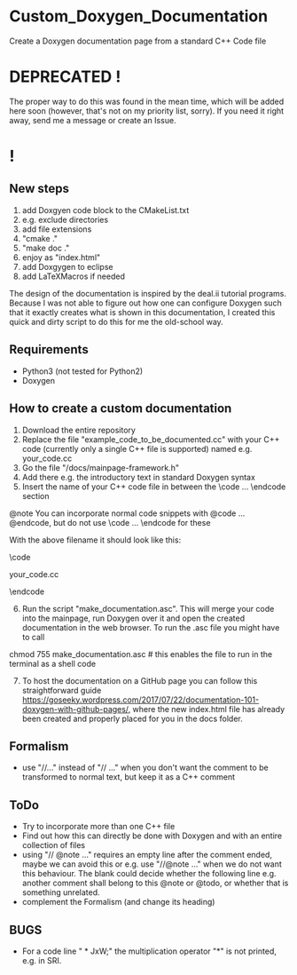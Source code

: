# Custom_Doxygen_Documentation
Create a Doxygen documentation page from a standard C++ Code file

# DEPRECATED !
The proper way to do this was found in the mean time, which will be added here soon (however, that's not on my priority list, sorry). If you need it right away, send me a message or create an Issue.
# !

## New steps
1. add Doxgyen code block to the CMakeList.txt
2.  e.g. exclude directories
3. add file extensions
4. "cmake ."
5. "make doc ."
6. enjoy as "index.html"
7. add Doxgygen to eclipse
8. add LaTeXMacros if needed

The design of the documentation is inspired by the deal.ii tutorial programs. Because I was not able to figure out how one can configure Doxygen such that it exactly creates  what is shown in this documentation, I created this quick and dirty script to do this for me the old-school way.

## Requirements
- Python3 (not tested for Python2)
- Doxygen

## How to create a custom documentation
1. Download the entire repository
2. Replace the file "example_code_to_be_documented.cc" with your C++ code (currently only a single C++ file is supported) named e.g. your_code.cc
3. Go the file "/docs/mainpage-framework.h"
4. Add there e.g. the introductory text in standard Doxygen syntax
5. Insert the name of your C++ code file in between the \code ... \endcode section

@note You can incorporate normal code snippets with @code ... @endcode, but do not use \code ... \endcode for these

With the above filename it should look like this:

\code

your_code.cc

\endcode

6. Run the script "make_documentation.asc". This will merge your code into the mainpage, run Doxygen over it and open the created documentation in the web browser. To run the .asc file you might have to call

chmod 755 make_documentation.asc # this enables the file to run in the terminal as a shell code

7. To host the documentation on a GitHub page you can follow this straightforward guide https://goseeky.wordpress.com/2017/07/22/documentation-101-doxygen-with-github-pages/, where the new index.html file has already been created and properly placed for you in the docs folder.

## Formalism
- use "//..." instead of "// ..." when you don't want the comment to be transformed to normal text, but keep it as a C++ comment


## ToDo
- Try to incorporate more than one C++ file
- Find out how this can directly be done with Doxygen and with an entire collection of files
- using "// @note ..." requires an empty line after the comment ended, maybe we can avoid this or e.g. use "//@note ..." when we do not want this behaviour. The blank could decide whether the following line e.g. another comment shall belong to this @note or @todo, or whether that is something unrelated.
- complement the Formalism (and change its heading)

## BUGS
- For a code line "										* JxW;" the multiplication operator "*" is not printed, e.g. in SRI.
